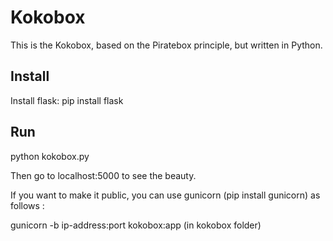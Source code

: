 Kokobox
=======

This is the Kokobox, based on the Piratebox principle, but written in Python.

Install
-------

Install flask:
pip install flask

Run
---

python kokobox.py

Then go to localhost:5000 to see the beauty.

If you want to make it public, you can use gunicorn (pip install gunicorn) as
follows :

gunicorn -b ip-address:port kokobox:app (in kokobox folder)

